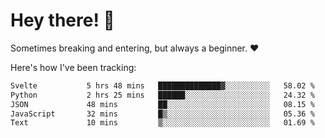 # Hey there! 👋
Sometimes breaking and entering, but always a beginner. ❤️

Here's how I've been tracking:
<!--START_SECTION:waka-->

```txt
Svelte           5 hrs 48 mins   ██████████████▓░░░░░░░░░░   58.02 %
Python           2 hrs 25 mins   ██████░░░░░░░░░░░░░░░░░░░   24.32 %
JSON             48 mins         ██░░░░░░░░░░░░░░░░░░░░░░░   08.15 %
JavaScript       32 mins         █▒░░░░░░░░░░░░░░░░░░░░░░░   05.36 %
Text             10 mins         ▒░░░░░░░░░░░░░░░░░░░░░░░░   01.69 %
```

<!--END_SECTION:waka-->
